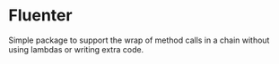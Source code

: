Fluenter
========

Simple package to support the wrap of method calls in a chain without using lambdas or writing extra code.

